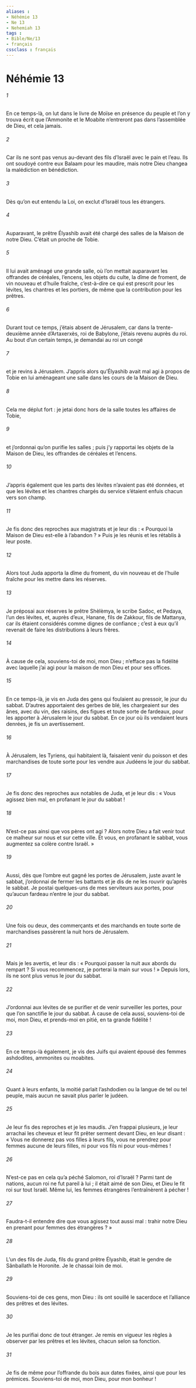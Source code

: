 ```yaml
---
aliases : 
- Néhémie 13
- Ne 13
- Nehemiah 13
tags : 
- Bible/Ne/13
- français
cssclass : français
---
```


# Néhémie 13

###### 1
En ce temps-là, on lut dans le livre de Moïse en présence du peuple et l’on y trouva écrit que l’Ammonite et le Moabite n’entreront pas dans l’assemblée de Dieu, et cela jamais.
###### 2
Car ils ne sont pas venus au-devant des fils d’Israël avec le pain et l’eau. Ils ont soudoyé contre eux Balaam pour les maudire, mais notre Dieu changea la malédiction en bénédiction.
###### 3
Dès qu’on eut entendu la Loi, on exclut d’Israël tous les étrangers.
###### 4
Auparavant, le prêtre Élyashib avait été chargé des salles de la Maison de notre Dieu. C’était un proche de Tobie.
###### 5
Il lui avait aménagé une grande salle, où l’on mettait auparavant les offrandes de céréales, l’encens, les objets du culte, la dîme de froment, de vin nouveau et d’huile fraîche, c’est-à-dire ce qui est prescrit pour les lévites, les chantres et les portiers, de même que la contribution pour les prêtres.
###### 6
Durant tout ce temps, j’étais absent de Jérusalem, car dans la trente-deuxième année d’Artaxerxès, roi de Babylone, j’étais revenu auprès du roi. Au bout d’un certain temps, je demandai au roi un congé
###### 7
et je revins à Jérusalem. J’appris alors qu’Élyashib avait mal agi à propos de Tobie en lui aménageant une salle dans les cours de la Maison de Dieu.
###### 8
Cela me déplut fort : je jetai donc hors de la salle toutes les affaires de Tobie,
###### 9
et j’ordonnai qu’on purifie les salles ; puis j’y rapportai les objets de la Maison de Dieu, les offrandes de céréales et l’encens.
###### 10
J’appris également que les parts des lévites n’avaient pas été données, et que les lévites et les chantres chargés du service s’étaient enfuis chacun vers son champ.
###### 11
Je fis donc des reproches aux magistrats et je leur dis : « Pourquoi la Maison de Dieu est-elle à l’abandon ? » Puis je les réunis et les rétablis à leur poste.
###### 12
Alors tout Juda apporta la dîme du froment, du vin nouveau et de l’huile fraîche pour les mettre dans les réserves.
###### 13
Je préposai aux réserves le prêtre Shèlèmya, le scribe Sadoc, et Pedaya, l’un des lévites, et, auprès d’eux, Hanane, fils de Zakkour, fils de Mattanya, car ils étaient considérés comme dignes de confiance ; c’est à eux qu’il revenait de faire les distributions à leurs frères.
###### 14
À cause de cela, souviens-toi de moi, mon Dieu ; n’efface pas la fidélité avec laquelle j’ai agi pour la maison de mon Dieu et pour ses offices.
###### 15
En ce temps-là, je vis en Juda des gens qui foulaient au pressoir, le jour du sabbat. D’autres apportaient des gerbes de blé, les chargeaient sur des ânes, avec du vin, des raisins, des figues et toute sorte de fardeaux, pour les apporter à Jérusalem le jour du sabbat. En ce jour où ils vendaient leurs denrées, je fis un avertissement.
###### 16
À Jérusalem, les Tyriens, qui habitaient là, faisaient venir du poisson et des marchandises de toute sorte pour les vendre aux Judéens le jour du sabbat.
###### 17
Je fis donc des reproches aux notables de Juda, et je leur dis : « Vous agissez bien mal, en profanant le jour du sabbat !
###### 18
N’est-ce pas ainsi que vos pères ont agi ? Alors notre Dieu a fait venir tout ce malheur sur nous et sur cette ville. Et vous, en profanant le sabbat, vous augmentez sa colère contre Israël. »
###### 19
Aussi, dès que l’ombre eut gagné les portes de Jérusalem, juste avant le sabbat, j’ordonnai de fermer les battants et je dis de ne les rouvrir qu’après le sabbat. Je postai quelques-uns de mes serviteurs aux portes, pour qu’aucun fardeau n’entre le jour du sabbat.
###### 20
Une fois ou deux, des commerçants et des marchands en toute sorte de marchandises passèrent la nuit hors de Jérusalem.
###### 21
Mais je les avertis, et leur dis : « Pourquoi passer la nuit aux abords du rempart ? Si vous recommencez, je porterai la main sur vous ! » Depuis lors, ils ne sont plus venus le jour du sabbat.
###### 22
J’ordonnai aux lévites de se purifier et de venir surveiller les portes, pour que l’on sanctifie le jour du sabbat.
À cause de cela aussi, souviens-toi de moi, mon Dieu, et prends-moi en pitié, en ta grande fidélité !
###### 23
En ce temps-là également, je vis des Juifs qui avaient épousé des femmes ashdodites, ammonites ou moabites.
###### 24
Quant à leurs enfants, la moitié parlait l’ashdodien ou la langue de tel ou tel peuple, mais aucun ne savait plus parler le judéen.
###### 25
Je leur fis des reproches et je les maudis. J’en frappai plusieurs, je leur arrachai les cheveux et leur fit prêter serment devant Dieu, en leur disant : « Vous ne donnerez pas vos filles à leurs fils, vous ne prendrez pour femmes aucune de leurs filles, ni pour vos fils ni pour vous-mêmes !
###### 26
N’est-ce pas en cela qu’a péché Salomon, roi d’Israël ? Parmi tant de nations, aucun roi ne fut pareil à lui ; il était aimé de son Dieu, et Dieu le fit roi sur tout Israël. Même lui, les femmes étrangères l’entraînèrent à pécher !
###### 27
Faudra-t-il entendre dire que vous agissez tout aussi mal : trahir notre Dieu en prenant pour femmes des étrangères ? »
###### 28
L’un des fils de Juda, fils du grand prêtre Élyashib, était le gendre de Sânballath le Horonite. Je le chassai loin de moi.
###### 29
Souviens-toi de ces gens, mon Dieu : ils ont souillé le sacerdoce et l’alliance des prêtres et des lévites.
###### 30
Je les purifiai donc de tout étranger. Je remis en vigueur les règles à observer par les prêtres et les lévites, chacun selon sa fonction.
###### 31
Je fis de même pour l’offrande du bois aux dates fixées, ainsi que pour les prémices.
Souviens-toi de moi, mon Dieu, pour mon bonheur !
